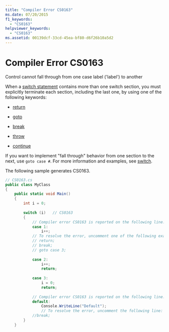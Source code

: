 ```yaml
---
title: "Compiler Error CS0163"
ms.date: 07/20/2015
f1_keywords: 
  - "CS0163"
helpviewer_keywords: 
  - "CS0163"
ms.assetid: 00139dcf-33cd-45ea-bf80-d6f26b10a5d2
---
```

# Compiler Error CS0163
Control cannot fall through from one case label ('label') to another  
  
 When a [switch statement](../../../csharp/language-reference/keywords/switch.md) contains more than one switch section, you must explicitly terminate each section, including the last one, by using one of the following keywords:  
  
- [return](../../../csharp/language-reference/keywords/return.md)  
  
- [goto](../../../csharp/language-reference/keywords/goto.md)  
  
- [break](../../../csharp/language-reference/keywords/break.md)  
  
- [throw](../../../csharp/language-reference/keywords/throw.md)  
  
- [continue](../../../csharp/language-reference/keywords/continue.md)  
  
 If you want to implement "fall through" behavior from one section to the next, use `goto case #`. For more information and examples, see [switch](../../../csharp/language-reference/keywords/switch.md).  
  
 The following sample generates CS0163.  
  
```csharp  
// CS0163.cs  
public class MyClass  
{  
    public static void Main()  
    {  
        int i = 0;  
  
        switch (i)   // CS0163  
        {  
            // Compiler error CS0163 is reported on the following line.  
            case 1:  
                i++;  
            // To resolve the error, uncomment one of the following example statements.  
            // return;  
            // break;  
            // goto case 3;  
  
            case 2:  
                i++;  
                return;  
  
            case 3:  
                i = 0;  
                return;  
  
            // Compiler error CS0163 is reported on the following line.  
            default:  
                Console.WriteLine("Default");  
                // To resolve the error, uncomment the following line:  
            //break;  
        }  
    }  
```
